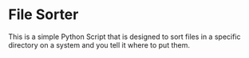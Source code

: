 # File Sorter
This is a simple Python Script that is designed to sort files in a specific directory on a system and you tell it where to put them.
